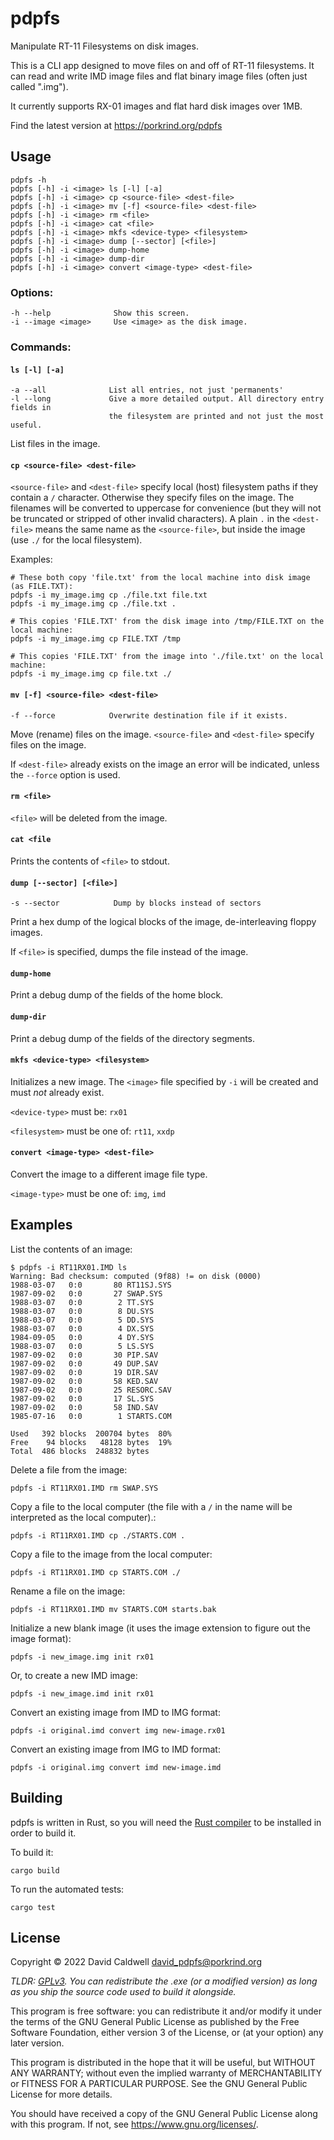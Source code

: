 pdpfs
======

Manipulate RT-11 Filesystems on disk images.

This is a CLI app designed to move files on and off of RT-11 filesystems. It
can read and write IMD image files and flat binary image files (often just
called ".img").

It currently supports RX-01 images and flat hard disk images over 1MB.

Find the latest version at https://porkrind.org/pdpfs

## Usage

    pdpfs -h
    pdpfs [-h] -i <image> ls [-l] [-a]
    pdpfs [-h] -i <image> cp <source-file> <dest-file>
    pdpfs [-h] -i <image> mv [-f] <source-file> <dest-file>
    pdpfs [-h] -i <image> rm <file>
    pdpfs [-h] -i <image> cat <file>
    pdpfs [-h] -i <image> mkfs <device-type> <filesystem>
    pdpfs [-h] -i <image> dump [--sector] [<file>]
    pdpfs [-h] -i <image> dump-home
    pdpfs [-h] -i <image> dump-dir
    pdpfs [-h] -i <image> convert <image-type> <dest-file>

### Options:

    -h --help              Show this screen.
    -i --image <image>     Use <image> as the disk image.

### Commands:

#### `ls [-l] [-a]`

    -a --all              List all entries, not just 'permanents'
    -l --long             Give a more detailed output. All directory entry fields in
                          the filesystem are printed and not just the most useful.

List files in the image.

#### `cp <source-file> <dest-file>`

`<source-file>` and `<dest-file>` specify local (host) filesystem paths if
they contain a `/` character. Otherwise they specify files on the
image. The filenames will be converted to uppercase for convenience (but
they will not be truncated or stripped of other invalid characters). A
plain `.` in the `<dest-file>` means the same name as the `<source-file>`, but
inside the image (use `./` for the local filesystem).

Examples:

    # These both copy 'file.txt' from the local machine into disk image (as FILE.TXT):
    pdpfs -i my_image.img cp ./file.txt file.txt
    pdpfs -i my_image.img cp ./file.txt .

    # This copies 'FILE.TXT' from the disk image into /tmp/FILE.TXT on the local machine:
    pdpfs -i my_image.img cp FILE.TXT /tmp

    # This copies 'FILE.TXT' from the image into './file.txt' on the local machine:
    pdpfs -i my_image.img cp file.txt ./

#### `mv [-f] <source-file> <dest-file>`

    -f --force            Overwrite destination file if it exists.

Move (rename) files on the image. `<source-file>` and `<dest-file>` specify
files on the image.

If `<dest-file>` already exists on the image an error will be indicated,
unless the `--force` option is used.

#### `rm <file>`

`<file>` will be deleted from the image.

#### `cat <file`

Prints the contents of `<file>` to stdout.

#### `dump [--sector] [<file>]`

    -s --sector            Dump by blocks instead of sectors

Print a hex dump of the logical blocks of the image, de-interleaving floppy images.

If `<file>` is specified, dumps the file instead of the image.

#### `dump-home`

Print a debug dump of the fields of the home block.

#### `dump-dir`

Print a debug dump of the fields of the directory segments.

#### `mkfs <device-type> <filesystem>`

Initializes a new image. The `<image>` file specified by `-i` will be created
and must _not_ already exist.

`<device-type>` must be: `rx01`

`<filesystem>` must be one of: `rt11`, `xxdp`

#### `convert <image-type> <dest-file>`

Convert the image to a different image file type.

`<image-type>` must be one of: `img`, `imd`

## Examples

List the contents of an image:

    $ pdpfs -i RT11RX01.IMD ls
    Warning: Bad checksum: computed (9f88) != on disk (0000)
    1988-03-07   0:0       80 RT11SJ.SYS
    1987-09-02   0:0       27 SWAP.SYS
    1988-03-07   0:0        2 TT.SYS
    1988-03-07   0:0        8 DU.SYS
    1988-03-07   0:0        5 DD.SYS
    1988-03-07   0:0        4 DX.SYS
    1984-09-05   0:0        4 DY.SYS
    1988-03-07   0:0        5 LS.SYS
    1987-09-02   0:0       30 PIP.SAV
    1987-09-02   0:0       49 DUP.SAV
    1987-09-02   0:0       19 DIR.SAV
    1987-09-02   0:0       58 KED.SAV
    1987-09-02   0:0       25 RESORC.SAV
    1987-09-02   0:0       17 SL.SYS
    1987-09-02   0:0       58 IND.SAV
    1985-07-16   0:0        1 STARTS.COM

    Used   392 blocks  200704 bytes  80%
    Free    94 blocks   48128 bytes  19%
    Total  486 blocks  248832 bytes

Delete a file from the image:

    pdpfs -i RT11RX01.IMD rm SWAP.SYS

Copy a file to the local computer (the file with a `/` in the name will be
interpreted as the local computer).:

    pdpfs -i RT11RX01.IMD cp ./STARTS.COM .

Copy a file to the image from the local computer:

    pdpfs -i RT11RX01.IMD cp STARTS.COM ./

Rename a file on the image:

    pdpfs -i RT11RX01.IMD mv STARTS.COM starts.bak

Initialize a new blank image (it uses the image extension to figure out the
image format):

    pdpfs -i new_image.img init rx01

Or, to create a new IMD image:

    pdpfs -i new_image.imd init rx01

Convert an existing image from IMD to IMG format:

    pdpfs -i original.imd convert img new-image.rx01

Convert an existing image from IMG to IMD format:

    pdpfs -i original.img convert imd new-image.imd


Building
--------

pdpfs is written in Rust, so you will need the [Rust
compiler](https://rust-lang.org) to be installed in order to build it.

To build it:

    cargo build

To run the automated tests:

    cargo test


License
-------

Copyright © 2022 David Caldwell <david_pdpfs@porkrind.org>

*TLDR: [GPLv3](LICENSE.md). You can redistribute the .exe (or a modified
version) as long as you ship the source code used to build it alongside.*

This program is free software: you can redistribute it and/or modify
it under the terms of the GNU General Public License as published by
the Free Software Foundation, either version 3 of the License, or
(at your option) any later version.

This program is distributed in the hope that it will be useful,
but WITHOUT ANY WARRANTY; without even the implied warranty of
MERCHANTABILITY or FITNESS FOR A PARTICULAR PURPOSE.  See the
GNU General Public License for more details.

You should have received a copy of the GNU General Public License
along with this program.  If not, see <https://www.gnu.org/licenses/>.

